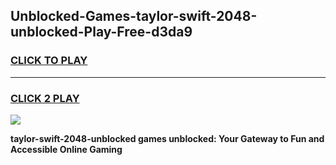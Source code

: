 
## Unblocked-Games-taylor-swift-2048-unblocked-Play-Free-d3da9
<h3>
<a href="https://premium76.site?title=taylor-swift-2048-unblocked&ref=10A">CLICK TO PLAY</a></h3>
<hr>

<h3>
<a href="https://premium76.site?title=taylor-swift-2048-unblocked&ref=10A">CLICK 2 PLAY</a>
  
</h3>

<a href="https://premium76.site?title=taylor-swift-2048-unblocked&ref=10A"><img src="https://clearcache.store/games.png"></a>


**taylor-swift-2048-unblocked games unblocked: Your Gateway to Fun and Accessible Online Gaming**
